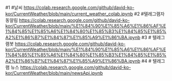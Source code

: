 #1 #날씨 https://colab.research.google.com/github/david-ko-kor/CurrentWeather/blob/main/current_weather_colab.ipynb 
#2 #텔레그램자동알림 https://colab.research.google.com/github/david-ko-kor/CurrentWeather/blob/main/%E1%84%90%E1%85%A6%E1%86%AF%E1%84%85%E1%85%A6%E1%84%80%E1%85%B3%E1%84%85%E1%85%A2%E1%86%B7%E1%84%87%E1%85%A9%E1%86%BA.ipynb 
#3 # 텔레그램봇 https://colab.research.google.com/github/david-ko-kor/CurrentWeather/blob/main/%E1%84%90%E1%85%A6%E1%86%AF%E1%84%85%E1%85%A6%E1%84%80%E1%85%B3%E1%84%85%E1%85%A2%E1%86%B7%E1%84%87%E1%85%A9%E1%86%BA.ipynb 
#4 # 텔레그램 뉴스 https://colab.research.google.com/github/david-ko-kor/CurrentWeather/blob/main/newsApi.ipynb 


